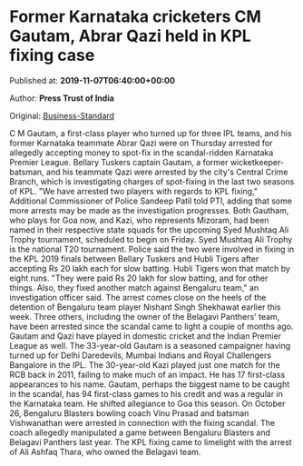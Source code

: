 
# Former Karnataka cricketers CM Gautam, Abrar Qazi held in KPL fixing case

Published at: **2019-11-07T06:40:00+00:00**

Author: **Press Trust of India**

Original: [Business-Standard](https://www.business-standard.com/article/pti-stories/former-karnataka-ranji-players-gautam-qazi-arrested-in-kpl-spot-fixing-scandal-119110700437_1.html)

C M Gautam, a first-class player who turned up for three IPL teams, and his former Karnataka teammate Abrar Qazi were on Thursday arrested for allegedly accepting money to spot-fix in the scandal-ridden Karnataka Premier League.
Bellary Tuskers captain Gautam, a former wicketkeeper-batsman, and his teammate Qazi were arrested by the city's Central Crime Branch, which is investigating charges of spot-fixing in the last two seasons of KPL.
"We have arrested two players with regards to KPL fixing," Additional Commissioner of Police Sandeep Patil told PTI, adding that some more arrests may be made as the investigation progresses.
Both Gautham, who plays for Goa now, and Kazi, who represents Mizoram, had been named in their respective state squads for the upcoming Syed Mushtaq Ali Trophy tournament, scheduled to begin on Friday. Syed Mushtaq Ali Trophy is the national T20 tournament.
Police said the two were involved in fixing in the KPL 2019 finals between Bellary Tuskers and Hubli Tigers after accepting Rs 20 lakh each for slow batting. Hubli Tigers won that match by eight runs.
"They were paid Rs 20 lakh for slow batting, and for other things. Also, they fixed another match against Bengaluru team," an investigation officer said.
The arrest comes close on the heels of the detention of Bengaluru team player Nishant Singh Shekhawat earlier this week. Three others, including the owner of the Belagavi Panthers' team, have been arrested since the scandal came to light a couple of months ago.
Gautam and Qazi have played in domestic cricket and the Indian Premier League as well.
The 33-year-old Gautam is a seasoned campaigner having turned up for Delhi Daredevils, Mumbai Indians and Royal Challengers Bangalore in the IPL.
The 30-year-old Kazi played just one match for the RCB back in 2011, failing to make much of an impact. He has 17 first-class appearances to his name.
Gautam, perhaps the biggest name to be caught in the scandal, has 94 first-class games to his credit and was a regular in the Karnataka team. He shifted allegiance to Goa this season.
On October 26, Bengaluru Blasters bowling coach Vinu Prasad and batsman Vishwanathan were arrested in connection with the fixing scandal.
The coach allegedly manipulated a game between Bengaluru Blasters and Belagavi Panthers last year.
The KPL fixing came to limelight with the arrest of Ali Ashfaq Thara, who owned the Belagavi team.
